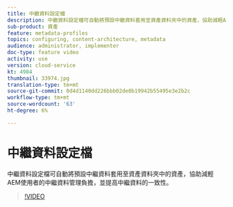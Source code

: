 ```yaml
---
title: 中繼資料設定檔
description: 中繼資料設定檔可自動將預設中繼資料套用至資產資料夾中的資產，協助減輕AEM使用者的中繼資料管理負擔，並提高中繼資料的一致性。
sub-product: 資產
feature: metadata-profiles
topics: configuring, content-architecture, metadata
audience: administrator, implementer
doc-type: feature video
activity: use
version: cloud-service
kt: 4984
thumbnail: 33974.jpg
translation-type: tm+mt
source-git-commit: 0d4d1140dd226bbb02de0b19942b55495e3e2b2c
workflow-type: tm+mt
source-wordcount: '63'
ht-degree: 6%

---
```



# 中繼資料設定檔

中繼資料設定檔可自動將預設中繼資料套用至資產資料夾中的資產，協助減輕AEM使用者的中繼資料管理負擔，並提高中繼資料的一致性。

>[!VIDEO](https://video.tv.adobe.com/v/33974/?quality=12&learn=on&hidetitle=true)
